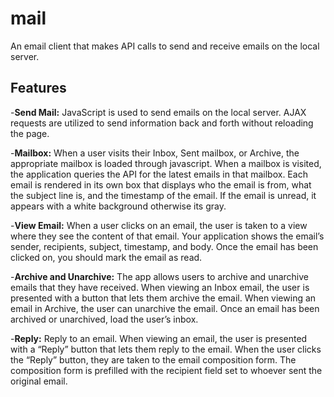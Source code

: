 # mail
An email client that makes API calls to send and receive emails on the local server.

## Features
-**Send Mail:** JavaScript is used to send emails on the local server. AJAX requests are utilized to send information back and forth without reloading the page.

-**Mailbox:** When a user visits their Inbox, Sent mailbox, or Archive, the appropriate mailbox is loaded through javascript.
When a mailbox is visited, the application  queries the API for the latest emails in that mailbox.
Each email is rendered in its own box that displays who the email is from, what the subject line is, and the timestamp of the email.
If the email is unread, it appears with a white background otherwise its gray.

-**View Email:** When a user clicks on an email, the user is taken to a view where they see the content of that email.
Your application shows the email’s sender, recipients, subject, timestamp, and body.
Once the email has been clicked on, you should mark the email as read.

-**Archive and Unarchive:** The app allows users to archive and unarchive emails that they have received.
When viewing an Inbox email, the user is presented with a button that lets them archive the email. When viewing an email in Archive, the user can unarchive the email. 
Once an email has been archived or unarchived, load the user’s inbox.

-**Reply:** Reply to an email.
When viewing an email, the user is presented with a “Reply” button that lets them reply to the email.
When the user clicks the “Reply” button, they are taken to the email composition form.
The composition form is prefilled with the recipient field set to whoever sent the original email.

